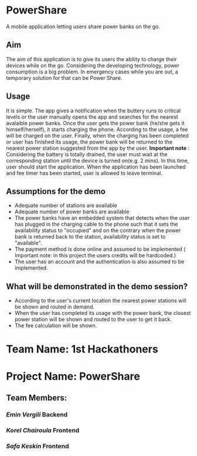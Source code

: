# PowerShare
A mobile application letting users share power banks on the go.

## Aim
The aim of this application is to give its users the ability to charge their devices while on the go. Considering the developing technology, power consumption is a big problem. In emergency cases while you are out, a temporary solution for that can be Power Share.

## Usage
It is simple. The app gives a notification when the buttery runs to critical levels or the user manually opens the app and searches for the nearest avalaible power banks. Once the user gets the power bank (he/she gets it himself/herself), it starts charging the phone. According to the usage, a fee will be charged on the user. Finally, when the charging has been completed or user has finished its usage, the power bank will be returned to the nearest power station suggested from the app by the user.
**Important note** : Considering the battery is totally drained, the user must wait at the corresponding station until the device is turned on(e.g. 2 mins). In this time, user should start the application. When the application has been launched and fee timer has been started, user is allowed to leave terminal.

## Assumptions for the demo
* Adequate number of stations are available
* Adequate number of power banks are available
* The power banks have an embedded system that detects when the user has plugged in the charging cable to the phone such that it sets the availability status to "occupied" and on the contrary when the power bank is returned back to the station, availability status is set to "available".
* The payment method is done online and assumed to be implemented ( Important note: in this project the users credits will be hardcoded.)
* The user has an account and the authentication is also assumed to be implemented.

## What will be demonstrated in the demo session?
* According to the user's current location the nearest power stations will be shown and routed in demand.
* When the user has completed its usage with the power bank, the closest power station will be shown and routed to the user to get it back.
* The fee calculation will be shown.


# Team Name: **1st Hackathoners**
# Project Name: **PowerShare**
## Team Members:
### ***Emin Vergili*** Backend
### ***Korel Chairoula*** Frontend
### ***Safa Keskin*** Frontend





